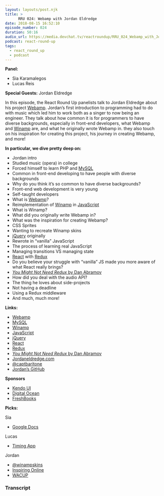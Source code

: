 ```yaml
---
layout: layouts/post.njk
title: >
      RRU 024: Webamp with Jordan Eldredge
date: 2018-08-15 16:52:10
episode_number: 024
duration: 50:16
audio_url: https://media.devchat.tv/reactroundup/RRU_024_Webamp_with_Jordan_Eldredge.mp3
podcast: react-round-up
tags: 
  - react_round_up
  - podcast
---
```


 **Panel:**

- Sia Karamalegos
- Lucas Reis

**Special Guests:** Jordan Eldredge

In this episode, the React Round Up panelists talk to Jordan Eldredge about his project [Webamp](https://webamp.org/). Jordan’s first introduction to programming had to do with music which led him to work both as a singer to now being an engineer. They talk about how common it is for programmers to have diverse backgrounds, especially in front-end developers, what Webamp and [Winamp](http://www.winamp.com/) are, and what he originally wrote Webamp in. they also touch on his inspiration for creating this project, his journey in creating Webamp, and more!

**In particular, we dive pretty deep on:**

- Jordan intro
- Studied music (opera) in college
- Forced himself to learn PHP and [MySQL](https://www.mysql.com/)
- Common in front-end developing to have people with diverse backgrounds
- Why do you think it’s so common to have diverse backgrounds?
- Front-end web development is very young
- Self-taught developers
- What is [Webamp](https://webamp.org/)?
- Reimplementation of [Winamp](http://www.winamp.com/) in [JavaScript](https://www.javascript.com/)
- What is Winamp?
- What did you originally write Webamp in?
- What was the inspiration for creating Webamp?
- CSS Sprites
- Wanting to recreate Winamp skins
- [jQuery](https://jquery.com/) originally
- Rewrote in “vanilla” JavaScript 
- The process of learning real JavaScript
- Managing transitions VS managing state
- [React](https://reactjs.org/) with [Redux](https://redux.js.org/)
- Do you believe your struggle with “vanilla” JS made you more aware of what React really brings? 
- [_You Might Not Need Redux_ by Dan Abramov](https://medium.com/@dan_abramov/you-might-not-need-redux-be46360cf367)
- How did you deal with the audio API?
- The thing he loves about side-projects
- Not having a deadline
- Using a Redux middleware
- And much, much more! 

**Links:**

- [Webamp](https://webamp.org/)
- [MySQL](https://www.mysql.com/)
- [Winamp](http://www.winamp.com/)
- [JavaScript](https://www.javascript.com/)
- [jQuery](https://jquery.com/)
- [React](https://reactjs.org/)
- [Redux](https://redux.js.org/)
- [_You Might Not Need Redux_ by Dan Abramov](https://medium.com/@dan_abramov/you-might-not-need-redux-be46360cf367)
- [Jordaneldredge.com](https://jordaneldredge.com/)
- [@captbaritone](https://twitter.com/captbaritone?lang=en)
- [Jordan’s GitHub](https://github.com/captbaritone)

**Sponsors**

- [Kendo UI](https://www.telerik.com/kendo-angular-ui/?utm_medium=cpm&utm_source=adventuresinng&utm_campaign=dt-kendo-ang2-nov16&utm_content=audio)
- [Digital Ocean](https://www.digitalocean.com/)
- [FreshBooks](https://www.freshbooks.com/invoice?ref=11731&utm_source=pbm&utm_medium=affiliate-program&utm_influencer=419364&utm_campaign=podcast-influencers)

**Picks:**

Sia

- [Google Docs](https://www.google.com/docs/about/)

Lucas

- [Timing App](https://timingapp.com/)

Jordan

- [@winampskins](https://twitter.com/winampskins)
- [Inspiring Online](https://inspiring.online/)
- [WACUP](https://getwacup.com/)


### Transcript


